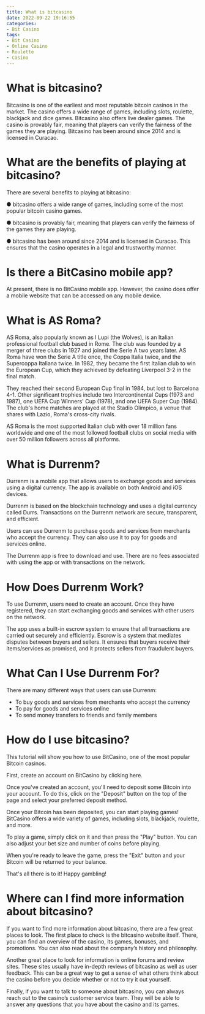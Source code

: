 ```yaml
---
title: What is bitcasino
date: 2022-09-22 19:16:55
categories:
- Bit Casino
tags:
- Bit Casino
- Online Casino
- Roulette
- Casino
---
```



#  What is bitcasino?

Bitcasino is one of the earliest and most reputable bitcoin casinos in the market. The casino offers a wide range of games, including slots, roulette, blackjack and dice games. Bitcasino also offers live dealer games. The casino is provably fair, meaning that players can verify the fairness of the games they are playing. Bitcasino has been around since 2014 and is licensed in Curacao.

# What are the benefits of playing at bitcasino?

There are several benefits to playing at bitcasino:

● bitcasino offers a wide range of games, including some of the most popular bitcoin casino games.

● bitcasino is provably fair, meaning that players can verify the fairness of the games they are playing.

● bitcasino has been around since 2014 and is licensed in Curacao. This ensures that the casino operates in a legal and trustworthy manner.

# Is there a BitCasino mobile app?

At present, there is no BitCasino mobile app. However, the casino does offer a mobile website that can be accessed on any mobile device.

#  What is AS Roma?

AS Roma, also popularly known as I Lupi (the Wolves), is an Italian professional football club based in Rome. The club was founded by a merger of three clubs in 1927 and joined the Serie A two years later. AS Roma have won the Serie A title once, the Coppa Italia twice, and the Supercoppa Italiana twice. In 1982, they became the first Italian club to win the European Cup, which they achieved by defeating Liverpool 3-2 in the final match.

They reached their second European Cup final in 1984, but lost to Barcelona 4-1. Other significant trophies include two Intercontinental Cups (1973 and 1987), one UEFA Cup Winners' Cup (1978), and one UEFA Super Cup (1984). The club's home matches are played at the Stadio Olimpico, a venue that shares with Lazio, Roma's cross-city rivals.

AS Roma is the most supported Italian club with over 18 million fans worldwide and one of the most followed football clubs on social media with over 50 million followers across all platforms.

#  What is Durrenm?

Durrenm is a mobile app that allows users to exchange goods and services using a digital currency. The app is available on both Android and iOS devices.

Durrenm is based on the blockchain technology and uses a digital currency called Durrs. Transactions on the Durrenm network are secure, transparent, and efficient.

Users can use Durrenm to purchase goods and services from merchants who accept the currency. They can also use it to pay for goods and services online.

The Durrenm app is free to download and use. There are no fees associated with using the app or with transactions on the network.

# How Does Durrenm Work?

To use Durrenm, users need to create an account. Once they have registered, they can start exchanging goods and services with other users on the network.

The app uses a built-in escrow system to ensure that all transactions are carried out securely and efficiently. Escrow is a system that mediates disputes between buyers and sellers. It ensures that buyers receive their items/services as promised, and it protects sellers from fraudulent buyers.

# What Can I Use Durrenm For?

There are many different ways that users can use Durrenm:

- To buy goods and services from merchants who accept the currency
- To pay for goods and services online
- To send money transfers to friends and family members

#  How do I use bitcasino?

This tutorial will show you how to use BitCasino, one of the most popular Bitcoin casinos.

First, create an account on BitCasino by clicking here.

Once you've created an account, you'll need to deposit some Bitcoin into your account. To do this, click on the "Deposit" button on the top of the page and select your preferred deposit method.

Once your Bitcoin has been deposited, you can start playing games! BitCasino offers a wide variety of games, including slots, blackjack, roulette, and more.

To play a game, simply click on it and then press the "Play" button. You can also adjust your bet size and number of coins before playing.

When you're ready to leave the game, press the "Exit" button and your Bitcoin will be returned to your balance.

That's all there is to it! Happy gambling!

#  Where can I find more information about bitcasino?

If you want to find more information about bitcasino, there are a few great places to look. The first place to check is the bitcasino website itself. There, you can find an overview of the casino, its games, bonuses, and promotions. You can also read about the company’s history and philosophy.

Another great place to look for information is online forums and review sites. These sites usually have in-depth reviews of bitcasino as well as user feedback. This can be a great way to get a sense of what others think about the casino before you decide whether or not to try it out yourself.

Finally, if you want to talk to someone about bitcasino, you can always reach out to the casino’s customer service team. They will be able to answer any questions that you have about the casino and its games.